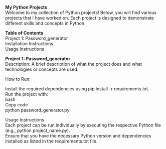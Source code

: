 **My Python Projects** <br>
Welcome to my collection of Python projects! Below, you will find various projects that I have worked on. Each project is designed to demonstrate different skills and concepts in Python.

**Table of Contents** <br>
Project 1: Password_generator <br>
Installation Instructions <br>
Usage Instructions

**Project 1: Password_generator** <br>
Description:
A brief description of what the project does and what technologies or concepts are used.

How to Run:

Install the required dependencies using pip install -r requirements.txt. <br>
Run the project with:<br>
bash <br>
Copy code<br>
python password_generator.py

Usage Instructions <br>
Each project can be run individually by executing the respective Python file (e.g., python project_name.py).<br>
Ensure that you have the necessary Python version and dependencies installed as listed in the requirements.txt file.
